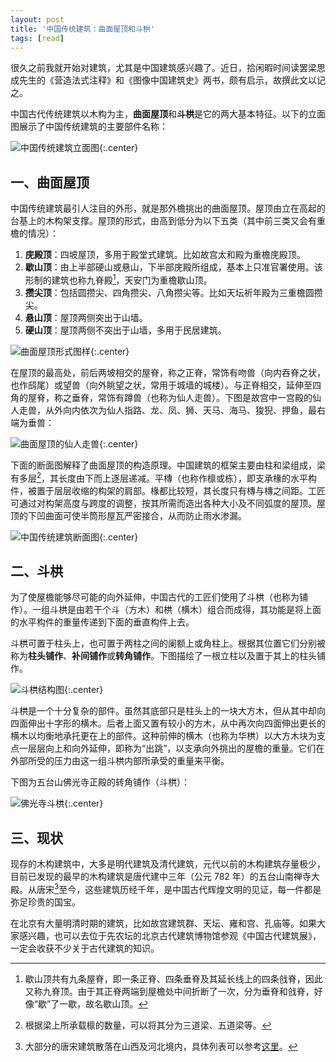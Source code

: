 ```yaml
---
layout: post
title: '中国传统建筑：曲面屋顶和斗栱'
tags: [read]
---
```


很久之前我就开始对建筑，尤其是中国建筑感兴趣了。近日，拾闲暇时间读罢梁思成先生的《营造法式注释》和《图像中国建筑史》两书，颇有启示，故撰此文以记之。

中国古代传统建筑以木构为主，**曲面屋顶**和**斗栱**是它的两大基本特征。以下的立面图展示了中国传统建筑的主要部件名称：

![中国传统建筑立面图]({{site.img_url}}/2019-architecture-front.png){:.center}


## 一、曲面屋顶

中国传统建筑最引人注目的外形，就是那外檐挑出的曲面屋顶。屋顶由立在高起的台基上的木构架支撑。屋顶的形式，由高到低分为以下五类（其中前三类又会有重檐的情况）：

1. **庑殿顶**：四坡屋顶，多用于殿堂式建筑。比如故宫太和殿为重檐庑殿顶。
2. **歇山顶**：由上半部硬山或悬山，下半部庑殿所组成，基本上只准官署使用。该形制的建筑也称九脊殿[^1]，天安门为重檐歇山顶。
3. **攒尖顶**：包括圆攒尖、四角攒尖、八角攒尖等。比如天坛祈年殿为三重檐圆攒尖。
4. **悬山顶**：屋顶两侧突出于山墙。
5. **硬山顶**：屋顶两侧不突出于山墙，多用于民居建筑。

![曲面屋顶形式图样]({{site.img_url}}/2019-architecture-proof.png){:.center}

在屋顶的最高处，前后两坡相交的屋脊，称之正脊，常饰有吻兽（向内吞脊之状，也作鸱尾）或望兽（向外眺望之状，常用于城墙的城楼）。与正脊相交，延伸至四角的屋脊，称之垂脊，常饰有蹲兽（也称为仙人走兽）。下图是故宫中一宫殿的仙人走兽，从外向内依次为仙人指路、龙、凤、狮、天马、海马、狻猊、押鱼，最右端为垂兽：

![曲面屋顶的仙人走兽]({{site.img_url}}/2019-architecture-dunshou.jpg){:.center}

下面的断面图解释了曲面屋顶的构造原理。中国建筑的框架主要由柱和梁组成，梁有多层[^2]，其长度由下而上逐层递减。平槫（也称作檩或栋），即支承椽的水平构件，被置于层层收缩的构架的肩部。椽都比较短，其长度只有槫与槫之间距。工匠可通过对构架高度与跨度的调整，按其所需而造出各种大小及不同弧度的屋顶。屋顶的下凹曲面可使半筒形屋瓦严密接合，从而防止雨水渗漏。

![中国传统建筑断面图]({{site.img_url}}/2019-architecture-side.png){:.center}


## 二、斗栱

为了使屋檐能够尽可能的向外延伸，中国古代的工匠们使用了斗栱（也称为铺作）。一组斗栱是由若干个斗（方木）和栱（横木）组合而成得，其功能是将上面的水平构件的重量传递到下面的垂直构件上去。

斗栱可置于柱头上，也可置于两柱之间的阑额上或角柱上。根据其位置它们分别被称为**柱头铺作**、**补间铺作**或**转角铺作**。下图描绘了一根立柱以及置于其上的柱头铺作。

![斗栱结构图]({{site.img_url}}/2019-architecture-dougong.png){:.center}

斗栱是一个十分复杂的部件。虽然其底部只是柱头上的一块大方木，但从其中却向四面伸出十字形的横木。后者上面又置有较小的方木，从中再次向四面伸出更长的横木以均衡地承托更在上的部件。这种前伸的横木（也称为华栱）以大方木块为支点一层层向上和向外延伸，即称为“出跳”，以支承向外挑出的屋檐的重量。它们在外部所受的压力由这一组斗栱内部所承受的重量来平衡。

下图为五台山佛光寺正殿的转角铺作（斗栱）：

![佛光寺斗栱]({{site.img_url}}/2019-architecture-foguangsi.jpg){:.center}


## 三、现状

现存的木构建筑中，大多是明代建筑及清代建筑，元代以前的木构建筑存量极少，目前已发现的最早的木构建筑是唐代建中三年（公元 782 年）的五台山南禅寺大殿。从唐宋[^3]至今，这些建筑历经千年，是中国古代辉煌文明的见证，每一件都是弥足珍贵的国宝。

在北京有大量明清时期的建筑，比如故宫建筑群、天坛、雍和宫、孔庙等。如果大家感兴趣，也可以去位于先农坛的北京古代建筑博物馆参观《中国古代建筑展》，一定会收获不少关于古代建筑的知识。


[^1]: 歇山顶共有九条屋脊，即一条正脊、四条垂脊及其延长线上的四条戗脊，因此又称九脊顶。由于其正脊两端到屋檐处中间折断了一次，分为垂脊和戗脊，好像“歇”了一歇，故名歇山顶。
[^2]: 根据梁上所承载檩的数量，可以将其分为三道梁、五道梁等。
[^3]: 大部分的唐宋建筑散落在山西及河北境内，具体列表可以参考[这里](https://zh.wikipedia.org/wiki/中国木构建筑列表_(唐-宋))。